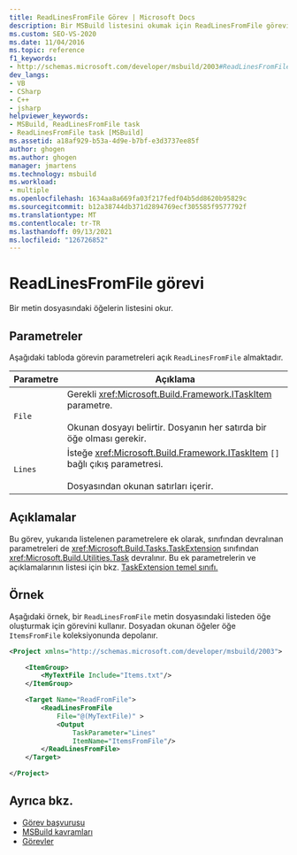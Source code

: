```yaml
---
title: ReadLinesFromFile Görev | Microsoft Docs
description: Bir MSBuild listesini okumak için ReadLinesFromFile görevini nasıl kullandığını öğrenin. Dosyanın her satırda bir öğe olması gerekir.
ms.custom: SEO-VS-2020
ms.date: 11/04/2016
ms.topic: reference
f1_keywords:
- http://schemas.microsoft.com/developer/msbuild/2003#ReadLinesFromFile
dev_langs:
- VB
- CSharp
- C++
- jsharp
helpviewer_keywords:
- MSBuild, ReadLinesFromFile task
- ReadLinesFromFile task [MSBuild]
ms.assetid: a18af929-b53a-4d9e-b7bf-e3d3737ee85f
author: ghogen
ms.author: ghogen
manager: jmartens
ms.technology: msbuild
ms.workload:
- multiple
ms.openlocfilehash: 1634aa8a669fa03f217fedf04b5dd8620b95829c
ms.sourcegitcommit: b12a38744db371d2894769ecf305585f9577792f
ms.translationtype: MT
ms.contentlocale: tr-TR
ms.lasthandoff: 09/13/2021
ms.locfileid: "126726852"
---
```

# <a name="readlinesfromfile-task"></a>ReadLinesFromFile görevi

Bir metin dosyasındaki öğelerin listesini okur.

## <a name="parameters"></a>Parametreler

 Aşağıdaki tabloda görevin parametreleri açık `ReadLinesFromFile` almaktadır.

|Parametre|Açıklama|
|---------------|-----------------|
|`File`|Gerekli <xref:Microsoft.Build.Framework.ITaskItem> parametre.<br /><br /> Okunan dosyayı belirtir. Dosyanın her satırda bir öğe olması gerekir.|
|`Lines`|İsteğe <xref:Microsoft.Build.Framework.ITaskItem> `[]` bağlı çıkış parametresi.<br /><br /> Dosyasından okunan satırları içerir.|

## <a name="remarks"></a>Açıklamalar

 Bu görev, yukarıda listelenen parametrelere ek olarak, sınıfından devralınan parametreleri de <xref:Microsoft.Build.Tasks.TaskExtension> sınıfından <xref:Microsoft.Build.Utilities.Task> devralınır. Bu ek parametrelerin ve açıklamalarının listesi için bkz. [TaskExtension temel sınıfı.](../msbuild/taskextension-base-class.md)

## <a name="example"></a>Örnek

 Aşağıdaki örnek, bir `ReadLinesFromFile` metin dosyasındaki listeden öğe oluşturmak için görevini kullanır. Dosyadan okunan öğeler öğe `ItemsFromFile` koleksiyonunda depolanır.

```xml
<Project xmlns="http://schemas.microsoft.com/developer/msbuild/2003">

    <ItemGroup>
        <MyTextFile Include="Items.txt"/>
    </ItemGroup>

    <Target Name="ReadFromFile">
        <ReadLinesFromFile
            File="@(MyTextFile)" >
            <Output
                TaskParameter="Lines"
                ItemName="ItemsFromFile"/>
        </ReadLinesFromFile>
    </Target>

</Project>
```

## <a name="see-also"></a>Ayrıca bkz.

- [Görev başvurusu](../msbuild/msbuild-task-reference.md)
- [MSBuild kavramları](../msbuild/msbuild-concepts.md)
- [Görevler](../msbuild/msbuild-tasks.md)
